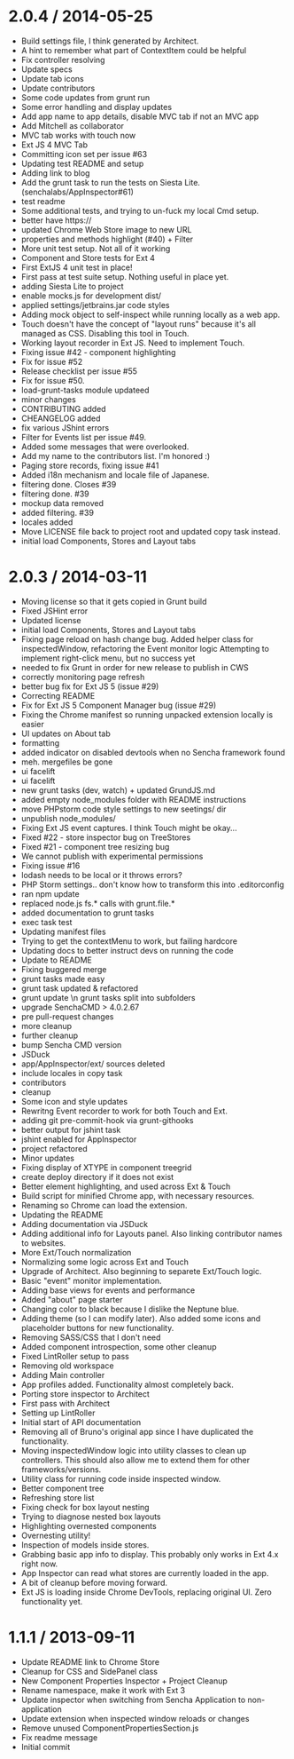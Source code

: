 
2.0.4 / 2014-05-25
==================

 * Build settings file, I think generated by Architect.
 * A hint to remember what part of ContextItem could be helpful
 * Fix controller resolving
 * Update specs
 * Update tab icons
 * Update contributors
 * Some code updates from grunt run
 * Some error handling and display updates
 * Add app name to app details, disable MVC tab if not an MVC app
 * Add Mitchell as collaborator
 * MVC tab works with touch now
 * Ext JS 4 MVC Tab
 * Committing icon set per issue #63
 * Updating test README and setup
 * Adding link to blog
 * Add the grunt task to run the tests on Siesta Lite. (senchalabs/AppInspector#61)
 * test readme
 * Some additional tests, and trying to un-fuck my local Cmd setup.
 * better have https://
 * updated Chrome Web Store image to new URL
 * properties and methods highlight (#40) + Filter
 * More unit test setup. Not all of it working
 * Component and Store tests for Ext 4
 * First ExtJS 4 unit test in place!
 * First pass at test suite setup. Nothing useful in place yet.
 * adding Siesta Lite to project
 * enable mocks.js for development dist/
 * applied settings/jetbrains.jar code styles
 * Adding mock object to self-inspect while running locally as a web app.
 * Touch doesn't have the concept of "layout runs" because it's all managed as CSS. Disabling this tool in Touch.
 * Working layout recorder in Ext JS. Need to implement Touch.
 * Fixing issue #42 - component highlighting
 * Fix for issue #52
 * Release checklist per issue #55
 * Fix for issue #50.
 * load-grunt-tasks module updateed
 * minor changes
 * CONTRIBUTING added
 * CHEANGELOG added
 * fix various JShint errors
 * Filter for Events list per issue #49.
 * Added some messages that were overlooked.
 * Add my name to the contributors list. I'm honored :)
 * Paging store records, fixing issue #41
 * Added i18n mechanism and locale file of Japanese.
 * filtering done. Closes #39
 * filtering done. #39
 * mockup data removed
 * added filtering. #39
 * locales added
 * Move LICENSE file back to project root and updated copy task instead.
 * initial load Components, Stores and Layout tabs

2.0.3 / 2014-03-11
==================
 
 * Moving license so that it gets copied in Grunt build
 * Fixed JSHint error
 * Updated license
 * initial load Components, Stores and Layout tabs
 * Fixing page reload on hash change bug. Added helper class for inspectedWindow, refactoring the Event monitor logic Attempting to implement right-click menu, but no success yet
 * needed to fix Grunt in order for new release to publish in CWS
 * correctly monitoring page refresh
 * better bug fix for Ext JS 5 (issue #29)
 * Correcting README
 * Fix for Ext JS 5 Component Manager bug (issue #29)
 * Fixing the Chrome manifest so running unpacked extension locally is easier
 * UI updates on About tab
 * formatting
 * added indicator on disabled devtools when no Sencha framework found
 * meh. mergefiles be gone
 * ui facelift
 * ui facelift
 * new grunt tasks (dev, watch) + updated GrundJS.md
 * added empty node_modules folder with README instructions
 * move PHPstorm code style settings to new seetings/ dir
 * unpublish node_modules/
 * Fixing Ext JS event captures. I think Touch might be okay...
 * Fixed #22 - store inspector bug on TreeStores
 * Fixed #21 - component tree resizing bug
 * We cannot publish with experimental permissions
 * Fixing issue #16
 * lodash needs to be local or it throws errors?
 * PHP Storm settings.. don't know how to transform this into .editorconfig
 * ran npm update
 * replaced node.js fs.* calls with grunt.file.*
 * added documentation to grunt tasks
 * exec task test
 * Updating manifest files
 * Trying to get the contextMenu to work, but failing hardcore
 * Updating docs to better instruct devs on running the code
 * Update to README
 * Fixing buggered merge
 * grunt tasks made easy
 * grunt task updated & refactored
 * grunt update \n grunt tasks split into subfolders
 * upgrade SenchaCMD > 4.0.2.67
 * pre pull-request changes
 * more cleanup
 * further cleanup
 * bump Sencha CMD version
 * JSDuck
 * app/AppInspector/ext/ sources deleted
 * include locales in copy task
 * contributors
 * cleanup
 * Some icon and style updates
 * Rewritng Event recorder to work for both Touch and Ext.
 * adding git pre-commit-hook via grunt-githooks
 * better output for jshint task
 * jshint enabled for AppInspector
 * project refactored
 * Minor updates
 * Fixing display of XTYPE in component treegrid
 * create deploy directory if it does not exist
 * Better element highlighting, and used across Ext & Touch
 * Build script for minified Chrome app, with necessary resources.
 * Renaming so Chrome can load the extension.
 * Updating the README
 * Adding documentation via JSDuck
 * Adding additional info for Layouts panel. Also linking contributor names to websites.
 * More Ext/Touch normalization
 * Normalizing some logic across Ext and Touch
 * Upgrade of Architect. Also beginning to separete Ext/Touch logic.
 * Basic "event" monitor implementation.
 * Adding base views for events and performance
 * Added "about" page starter
 * Changing color to black because I dislike the Neptune blue.
 * Adding theme (so I can modify later). Also added some icons and placeholder buttons for new functionality.
 * Removing SASS/CSS that I don't need
 * Added component introspection, some other cleanup
 * Fixed LintRoller setup to pass
 * Removing old workspace
 * Adding Main controller
 * App profiles added. Functionality almost completely back.
 * Porting store inspector to Architect
 * First pass with Architect
 * Setting up LintRoller
 * Initial start of API documentation
 * Removing all of Bruno's original app since I have duplicated the functionality.
 * Moving inspectedWindow logic into utility classes to clean up controllers. This should also allow me to extend them for other frameworks/versions.
 * Utility class for running code inside inspected window.
 * Better component tree
 * Refreshing store list
 * Fixing check for box layout nesting
 * Trying to diagnose nested box layouts
 * Highlighting overnested components
 * Overnesting utility!
 * Inspection of models inside stores.
 * Grabbing basic app info to display. This probably only works in Ext 4.x right now.
 * App Inspector can read what stores are currently loaded in the app.
 * A bit of cleanup before moving forward.
 * Ext JS is loading inside Chrome DevTools, replacing original UI. Zero functionality yet.
 
1.1.1 / 2013-09-11
==================
 
 * Update README link to Chrome Store
 * Cleanup for CSS and SidePanel class
 * New Component Properties Inspector + Project Cleanup
 * Rename namespace, make it work with Ext 3
 * Update inspector when switching from Sencha Application to non-application
 * Update extension when inspected window reloads or changes
 * Remove unused ComponentPropertiesSection.js
 * Fix readme message
 * Initial commit

